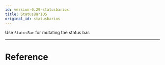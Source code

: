 ```yaml
---
id: version-0.29-statusbarios
title: StatusBarIOS
original_id: statusbarios
---
```


Use `StatusBar` for mutating the status bar.




---

# Reference

